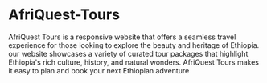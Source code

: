 # AfriQuest-Tours
AfriQuest Tours is a responsive website that offers a seamless travel experience for those looking to explore the beauty and heritage of Ethiopia. our website showcases a variety of curated tour packages that highlight Ethiopia's rich culture, history, and natural wonders. AfriQuest Tours makes it easy to plan and book your next Ethiopian adventure
